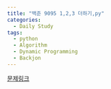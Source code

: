 ```yaml
---
title: "백준 9095 1,2,3 더하기,py"
categories:
  - Daily Study
tags:
  - python
  - Algorithm
  - Dynamic Programming
  - Backjon
---
```



[문제링크](https://www.acmicpc.net/problem/9095)


<script src="https://gist.github.com/79628b046819463f913f2beae22d61b0.js"></script>
